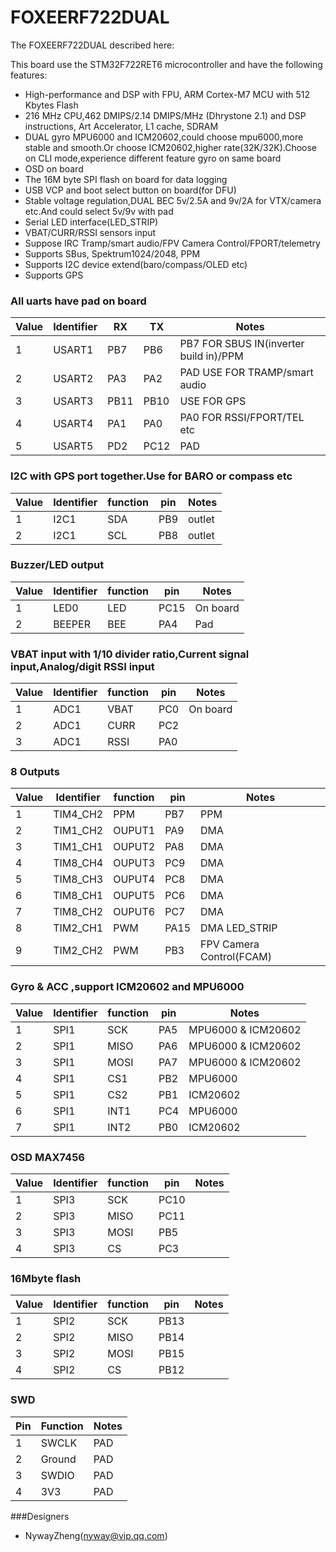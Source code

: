 # FOXEERF722DUAL

The FOXEERF722DUAL described here:

This board use the STM32F722RET6 microcontroller and have the following features:

- High-performance and DSP with FPU, ARM Cortex-M7 MCU with 512 Kbytes Flash
- 216 MHz CPU,462 DMIPS/2.14 DMIPS/MHz (Dhrystone 2.1) and DSP instructions, Art Accelerator, L1 cache, SDRAM
- DUAL gyro MPU6000 and ICM20602,could choose mpu6000,more stable and smooth.Or choose ICM20602,higher rate(32K/32K).Choose on CLI mode,experience different feature gyro on same board
- OSD on board
- The 16M byte SPI flash on board for data logging
- USB VCP and boot select button on board(for DFU)
- Stable voltage regulation,DUAL BEC 5v/2.5A and 9v/2A for VTX/camera etc.And could select 5v/9v with pad
- Serial LED interface(LED_STRIP)
- VBAT/CURR/RSSI sensors input
- Suppose IRC Tramp/smart audio/FPV Camera Control/FPORT/telemetry
- Supports SBus, Spektrum1024/2048, PPM
- Supports I2C device extend(baro/compass/OLED etc)
- Supports GPS

### All uarts have pad on board

| Value | Identifier | RX   | TX   | Notes                                  |
| ----- | ---------- | ---- | ---- | -------------------------------------- |
| 1     | USART1     | PB7  | PB6  | PB7 FOR SBUS IN(inverter build in)/PPM |
| 2     | USART2     | PA3  | PA2  | PAD USE FOR TRAMP/smart audio          |
| 3     | USART3     | PB11 | PB10 | USE FOR GPS                            |
| 4     | USART4     | PA1  | PA0  | PA0 FOR RSSI/FPORT/TEL etc             |
| 5     | USART5     | PD2  | PC12 | PAD                                    |

### I2C with GPS port together.Use for BARO or compass etc

| Value | Identifier | function | pin | Notes  |
| ----- | ---------- | -------- | --- | ------ |
| 1     | I2C1       | SDA      | PB9 | outlet |
| 2     | I2C1       | SCL      | PB8 | outlet |

### Buzzer/LED output

| Value | Identifier | function | pin  | Notes    |
| ----- | ---------- | -------- | ---- | -------- |
| 1     | LED0       | LED      | PC15 | On board |
| 2     | BEEPER     | BEE      | PA4  | Pad      |

### VBAT input with 1/10 divider ratio,Current signal input,Analog/digit RSSI input

| Value | Identifier | function | pin | Notes    |
| ----- | ---------- | -------- | --- | -------- |
| 1     | ADC1       | VBAT     | PC0 | On board |
| 2     | ADC1       | CURR     | PC2 |
| 3     | ADC1       | RSSI     | PA0 |

### 8 Outputs

| Value | Identifier | function | pin  | Notes                    |
| ----- | ---------- | -------- | ---- | ------------------------ |
| 1     | TIM4_CH2   | PPM      | PB7  | PPM                      |
| 2     | TIM1_CH2   | OUPUT1   | PA9  | DMA                      |
| 3     | TIM1_CH1   | OUPUT2   | PA8  | DMA                      |
| 4     | TIM8_CH4   | OUPUT3   | PC9  | DMA                      |
| 5     | TIM8_CH3   | OUPUT4   | PC8  | DMA                      |
| 6     | TIM8_CH1   | OUPUT5   | PC6  | DMA                      |
| 7     | TIM8_CH2   | OUPUT6   | PC7  | DMA                      |
| 8     | TIM2_CH1   | PWM      | PA15 | DMA LED_STRIP            |
| 9     | TIM2_CH2   | PWM      | PB3  | FPV Camera Control(FCAM) |

### Gyro & ACC ,support ICM20602 and MPU6000

| Value | Identifier | function | pin | Notes              |
| ----- | ---------- | -------- | --- | ------------------ |
| 1     | SPI1       | SCK      | PA5 | MPU6000 & ICM20602 |
| 2     | SPI1       | MISO     | PA6 | MPU6000 & ICM20602 |
| 3     | SPI1       | MOSI     | PA7 | MPU6000 & ICM20602 |
| 4     | SPI1       | CS1      | PB2 | MPU6000            |
| 5     | SPI1       | CS2      | PB1 | ICM20602           |
| 6     | SPI1       | INT1     | PC4 | MPU6000            |
| 7     | SPI1       | INT2     | PB0 | ICM20602           |

### OSD MAX7456

| Value | Identifier | function | pin  | Notes |
| ----- | ---------- | -------- | ---- | ----- |
| 1     | SPI3       | SCK      | PC10 |
| 2     | SPI3       | MISO     | PC11 |
| 3     | SPI3       | MOSI     | PB5  |
| 4     | SPI3       | CS       | PC3  |

### 16Mbyte flash

| Value | Identifier | function | pin  | Notes |
| ----- | ---------- | -------- | ---- | ----- |
| 1     | SPI2       | SCK      | PB13 |
| 2     | SPI2       | MISO     | PB14 |
| 3     | SPI2       | MOSI     | PB15 |
| 4     | SPI2       | CS       | PB12 |

### SWD

| Pin | Function | Notes |
| --- | -------- | ----- |
| 1   | SWCLK    | PAD   |
| 2   | Ground   | PAD   |
| 3   | SWDIO    | PAD   |
| 4   | 3V3      | PAD   |

###Designers

- NywayZheng(nyway@vip.qq.com)
